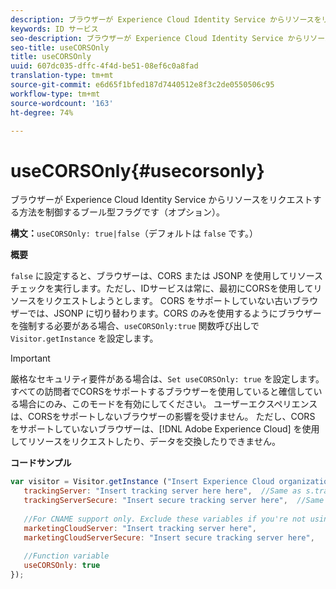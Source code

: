 ```yaml
---
description: ブラウザーが Experience Cloud Identity Service からリソースをリクエストする方法を制御するブール型フラグです（オプション）。
keywords: ID サービス
seo-description: ブラウザーが Experience Cloud Identity Service からリソースをリクエストする方法を制御するブール型フラグです（オプション）。
seo-title: useCORSOnly
title: useCORSOnly
uuid: 607dc035-dffc-4f4d-be51-08ef6c0a8fad
translation-type: tm+mt
source-git-commit: e6d65f1bfed187d7440512e8f3c2de0550506c95
workflow-type: tm+mt
source-wordcount: '163'
ht-degree: 74%

---
```



# useCORSOnly{#usecorsonly}

ブラウザーが Experience Cloud Identity Service からリソースをリクエストする方法を制御するブール型フラグです（オプション）。

**構文：**`useCORSOnly: true|false`（デフォルトは `false` です。）

**概要**

`false` に設定すると、ブラウザーは、CORS または JSONP を使用してリソースチェックを実行します。ただし、IDサービスは常に、最初にCORSを使用してリソースをリクエストしようとします。 CORS をサポートしていない古いブラウザーでは、JSONP に切り替わります。CORS のみを使用するようにブラウザーを強制する必要がある場合、`useCORSOnly:true` 関数呼び出しで `Visitor.getInstance` を設定します。

>[!IMPORTANT]
>
>厳格なセキュリティ要件がある場合は、`Set useCORSOnly: true` を設定します。すべての訪問者でCORSをサポートするブラウザーを使用していると確信している場合にのみ、このモードを有効にしてください。 ユーザーエクスペリエンスは、CORSをサポートしないブラウザーの影響を受けません。 ただし、CORS をサポートしていないブラウザーは、[!DNL Adobe Experience Cloud] を使用してリソースをリクエストしたり、データを交換したりできません。

**コードサンプル**

```js
var visitor = Visitor.getInstance ("Insert Experience Cloud organization ID here",{ 
   trackingServer: "Insert tracking server here here",  //Same as s.trackingServer 
   trackingServerSecure: "Insert secure tracking server here",  //Same as s.trackingServerSecure 
 
   //For CNAME support only. Exclude these variables if you're not using CNAME 
   marketingCloudServer: "Insert tracking server here", 
   marketingCloudServerSecure: "Insert secure tracking server here", 
 
   //Function variable 
   useCORSOnly: true 
});
```

